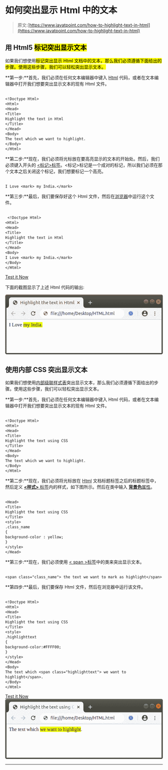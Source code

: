 # 如何突出显示 Html 中的文本

> 原文:[https://www.javatpoint.com/how-to-highlight-text-in-html](https://www.javatpoint.com/how-to-highlight-text-in-html)

## 用 Html5 <mark>标记突出显示文本</mark>

如果我们想使用<mark>标记突出显示 Html 文档中的文本，那么我们必须遵循下面给出的步骤。使用这些步骤，我们可以轻松突出显示文本。</mark>

**第一步:**首先，我们必须在任何文本编辑器中键入 [Html](https://www.javatpoint.com/html-tutorial) 代码，或者在文本编辑器中打开我们想要突出显示文本的现有 Html 文件。

```

<!Doctype Html>
<Html>   
<Head>    
<Title>   
Highlight the text in Html
</Title>
</Head>
<Body> 
The text which we want to highlight.
</Body> 
</Html>

```

**第二步:**现在，我们必须将光标放在要高亮显示的文本的开始处。然后，我们必须键入开头的 [<标记>标签](https://www.javatpoint.com/html-mark-tag)。<标记>标记是一个成对的标记，所以我们必须在那个文本之后关闭这个标记，我们想要标记一个高亮。

```

I Love <mark> my India.</mark>

```

**第三步:**最后，我们要保存好这个 Html 文件，然后在[浏览器](https://www.javatpoint.com/browsers)中运行这个文件。

```

 <!Doctype Html>
<Html>   
<Head>    
<Title>   
Highlight the text in Html
</Title>
</Head>
<Body> 
I Love <mark> my India.</mark>
</Body> 
</Html>

```

[Test it Now](https://www.javatpoint.com/oprweb/test.jsp?filename=how-to-highlight-text-in-html1)

下面的截图显示了上述 Html 代码的输出:

![How to Highlight text in Html](img/6ba6d27aa1c4e8f1f21596770acd57ab.png)

## 使用内部 CSS 突出显示文本

如果我们想使用[内部级联样式表](https://www.javatpoint.com/internal-css)突出显示文本，那么我们必须遵循下面给出的步骤。使用这些步骤，我们可以轻松突出显示文本。

**第一步:**首先，我们必须在任何文本编辑器中键入 Html 代码，或者在文本编辑器中打开我们想要突出显示文本的现有 Html 文件。

```

<!Doctype Html>
<Html>   
<Head>    
<Title>   
Highlight the text using CSS
</Title>
</Head>
<Body> 
The text which we want to highlight.
</Body> 
</Html>

```

**第二步:**现在，我们必须将光标放在 [Html](https://www.javatpoint.com/html-tutorial) 文档标题标签之后的标题标签中，然后定义 [**<样式>** 标签](https://www.javatpoint.com/html-style)内的样式，如下图所示。然后在类中输入 [**背景色**属性](https://www.javatpoint.com/html-background-color)。

```

<Head>    
<Title>   
Highlight the text using CSS
</Title>
<style>
.class_name
{ 
background-color : yellow; 
}
</style>
</Head>

```

**第三步:**现在，我们必须使用 [< span >标签](https://www.javatpoint.com/html-span-tag)中的类来突出显示文本。

```

<span class="class_name"> the text we want to mark as highlight</span>

```

**第四步:**最后，我们要保存 Html 文件，然后在浏览器中运行该文件。

```

<!Doctype Html>
<Html>   
<Head>    
<Title>   
Highlight the text using CSS
</Title>
<style>
.highlighttext
{ 
background-color:#FFFF00; 
}
</style>
</Head>
<Body> 
The text which <span class="highlighttext"> we want to highlight</span>.
</Body> 
</Html>

```

[Test it Now](https://www.javatpoint.com/oprweb/test.jsp?filename=how-to-highlight-text-in-html2)
![How to Highlight text in Html](img/440d3c7a2ce763867add1fd6d634d4ff.png)

* * *